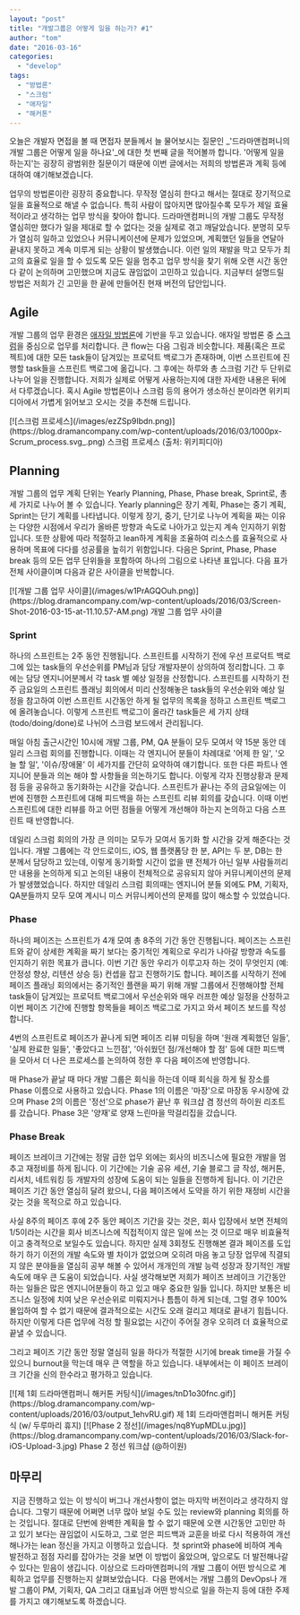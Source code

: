 ```yaml
---
layout: "post"
title: "개발그룹은 어떻게 일을 하는가? #1"
author: "tom"
date: "2016-03-16"
categories: 
  - "develop"
tags: 
  - "방법론"
  - "스크럼"
  - "애자일"
  - "해커톤"
---
```


오늘은 개발자 면접을 볼 때 면접자 분들께서 늘 물어보시는 질문인 _'드라마앤컴퍼니의 개발 그룹은 어떻게 일을 하나요'_에 대한 첫 번째 글을 적어볼까 합니다. '어떻게 일을 하는지'는 굉장히 광범위한 질문이기 때문에 이번 글에서는 저희의 방법론과 계획 등에 대하여 얘기해보겠습니다.

업무의 방법론이란 굉장히 중요합니다. 무작정 열심히 한다고 해서는 절대로 장기적으로 일을 효율적으로 해낼 수 없습니다. 특히 사람이 많아지면 많아질수록 모두가 제일 효율적이라고 생각하는 업무 방식을 찾아야 합니다. 드라마앤컴퍼니의 개발 그룹도 무작정 열심히만 했다가 일을 제대로 할 수 없다는 것을 실제로 겪고 깨달았습니다. 분명히 모두가 열심히 일하고 있었으나 커뮤니케이션에 문제가 있었으며, 계획했던 일들을 연달아 끝내지 못하고 계속 미루게 되는 상황이 발생했습니다. 이런 일의 재발을 막고 모두가 최고의 효율로 일을 할 수 있도록 모든 일을 멈추고 업무 방식을 찾기 위해 오랜 시간 동안 다 같이 논의하며 고민했으며 지금도 끊임없이 고민하고 있습니다. 지금부터 설명드릴 방법은 저희가 긴 고민을 한 끝에 만들어진 현재 버전의 답안입니다.

## Agile

개발 그룹의 업무 환경은 [애자일 방법론](https://ko.wikipedia.org/wiki/%EC%95%A0%EC%9E%90%EC%9D%BC_%EC%86%8C%ED%94%84%ED%8A%B8%EC%9B%A8%EC%96%B4_%EA%B0%9C%EB%B0%9C)에 기반을 두고 있습니다. 애자일 방법론 중 [스크럼](https://ko.wikipedia.org/wiki/%EC%8A%A4%ED%81%AC%EB%9F%BC_(%EC%95%A0%EC%9E%90%EC%9D%BC_%EA%B0%9C%EB%B0%9C_%ED%94%84%EB%A1%9C%EC%84%B8%EC%8A%A4))을 중심으로 업무를 처리합니다. 큰 flow는 다음 그림과 비슷합니다. 제품(혹은 프로젝트)에 대한 모든 task들이 담겨있는 프로덕트 백로그가 존재하며, 이번 스프린트에 진행할 task들을 스프린트 백로그에 옮깁니다. 그 후에는 하루와 총 스크럼 기간 두 단위로 나누어 일을 진행합니다. 저희가 실제로 어떻게 사용하는지에 대한 자세한 내용은 뒤에서 다루겠습니다. 혹시 Agile 방법론이나 스크럼 등의 용어가 생소하신 분이라면 위키피디아에서 가볍게 읽어보고 오시는 것을 추천해 드립니다.

<caption id="attachment\_506" align="aligncenter" width="1000">[![스크럼 프로세스](/images/ezZSp9Ibdn.png)](https://blog.dramancompany.com/wp-content/uploads/2016/03/1000px-Scrum_process.svg_.png) 스크럼 프로세스 (출처: 위키피디아)</caption>

## Planning

개발 그룹의 업무 계획 단위는 Yearly Planning, Phase, Phase break, Sprint로, 총 세 가지로 나누어 볼 수 있습니다. Yearly planning은 장기 계획, Phase는 중기 계획, Sprint는 단기 계획를 나타냅니다. 이렇게 장기, 중기, 단기로 나누어 계획을 짜는 이유는 다양한 시점에서 우리가 올바른 방향과 속도로 나아가고 있는지 계속 인지하기 위함입니다. 또한 상황에 따라 적절하고 lean하게 계획을 조율하여 리소스를 효율적으로 사용하며 목표에 다다를 성공률을 높히기 위함입니다. 다음은 Sprint, Phase, Phase break 등의 모든 업무 단위들을 포함하여 하나의 그림으로 나타낸 표입니다. 다음 표가 전체 사이클이며 다음과 같은 사이클을 반복합니다.

<caption id="attachment\_516" align="aligncenter" width="943">[![개발 그룹 업무 사이클](/images/w1PrAGQOuh.png)](https://blog.dramancompany.com/wp-content/uploads/2016/03/Screen-Shot-2016-03-15-at-11.10.57-AM.png) 개발 그룹 업무 사이클</caption>

### Sprint

하나의 스프린트는 2주 동안 진행됩니다. 스프린트를 시작하기 전에 우선 프로덕트 백로그에 있는 task들의 우선순위를 PM님과 담당 개발자분이 상의하여 정리합니다. 그 후에는 담당 엔지니어분께서 각 task 별 예상 일정을 산정합니다. 스프린트를 시작하기 전주 금요일의 스프린트 플래닝 회의에서 미리 산정해놓은 task들의 우선순위와 예상 일정을 참고하여 이번 스프린트 시간동안 하게 될 업무의 목록을 정하고 스프린트 백로그에 올려놓습니다. 이렇게 스프린트 백로그이 올라간 task들은 세 가지 상태(todo/doing/done)로 나뉘어 스크럼 보드에서 관리됩니다.

매일 아침 출근시간인 10시에 개발 그룹, PM, QA 분들이 모두 모여서 약 15분 동안 데일리 스크럼 회의를 진행합니다. 이때는 각 엔지니어 분들이 차례대로 '어제 한 일', '오늘 할 일', '이슈/장애물' 이 세가지를 간단히 요약하여 얘기합니다. 또한 다른 파트나 엔지니어 분들과 의논 해야 할 사항들을 의논하기도 합니다. 이렇게 각자 진행상황과 문제점 등을 공유하고 동기화하는 시간을 갖습니다. 스프린트가 끝나는 주의 금요일에는 이번에 진행한 스프린트에 대해 피드백을 하는 스프린트 리뷰 회의를 갖습니다. 이때 이번 스프린트에 대한 리뷰를 하고 어떤 점들을 어떻게 개선해야 하는지 논의하고 다음 스프린트 때 반영합니다.

데일리 스크럼 회의의 가장 큰 의미는 모두가 모여서 동기화 할 시간을 갖게 해준다는 것 입니다. 개발 그룹에는 각 안드로이드, iOS, 웹 플랫폼당 한 분, API는 두 분, DB는 한 분께서 담당하고 있는데, 이렇게 동기화할 시간이 없을 땐 전체가 아닌 일부 사람들끼리만 내용을 논의하게 되고 논의된 내용이 전체적으로 공유되지 않아 커뮤니케이션의 문제가 발생했었습니다. 하지만 데일리 스크럼 회의때는 엔지니어 분들 외에도 PM, 기획자, QA분들까지 모두 모여 계시니 미스 커뮤니케이션의 문제를 많이 해소할 수 있었습니다.

### Phase

하나의 페이즈는 스프린트가 4개 모여 총 8주의 기간 동안 진행됩니다. 페이즈는 스프린트와 같이 상세한 계획을 짜기 보다는 중기적인 계획으로 우리가 나아갈 방향과 속도를 인지하기 위한 목표가 큽니다. 이번 기간 동안 우리가 이루고자 하는 것이 무엇인지 (예: 안정성 향상, 리텐션 상승 등) 컨셉을 잡고 진행하기도 합니다. 페이즈를 시작하기 전에 페이즈 플래닝 회의에서는 중기적인 플랜을 짜기 위해 개발 그룹에서 진행해야할 전체 task들이 담겨있는 프로덕트 백로그에서 우선순위와 매우 러프한 예상 일정을 산정하고 이번 페이즈 기간에 진행할 항목들을 페이즈 백로그로 가지고 와서 페이즈 보드를 작성합니다.

4번의 스프린트로 페이즈가 끝나게 되면 페이즈 리뷰 미팅을 하며 '원래 계획했던 일들', '실제 완료한 일들', '좋았다고 느낀점', '아쉬웠던 점/개선해야 할 점' 등에 대한 피드백을 모아서 더 나은 프로세스를 논의하여 정한 후 다음 페이즈에 반영합니다.

매 Phase가 끝날 때 마다 개발 그룹은 회식을 하는데 이때 회식을 하게 될 장소를 Phase 이름으로 사용하고 있습니다. Phase 1의 이름은 '마장'으로 마장동 우시장에 갔으며 Phase 2의 이름은 '정선'으로 phase가 끝난 후 워크샵 겸 정선의 하이원 리조트를 갔습니다. Phase 3은 '양재'로 양재 느린마을 막걸리집을 갔습니다.

### Phase Break

페이즈 브레이크 기간에는 정말 급한 업무 외에는 회사의 비즈니스에 필요한 개발을 멈추고 재정비를 하게 됩니다. 이 기간에는 기술 공유 세션, 기술 블로그 글 작성, 해커톤, 리서치, 네트워킹 등 개발자의 성장에 도움이 되는 일들을 진행하게 됩니다. 이 기간은 페이즈 기간 동안 열심히 달려 왔으니, 다음 페이즈에서 도약을 하기 위한 재정비 시간을 갖는 것을 목적으로 하고 있습니다.

사실 8주의 페이즈 후에 2주 동안 페이즈 기간을 갖는 것은, 회사 입장에서 보면 전체의 1/5이라는 시간을 회사 비즈니스에 직접적이지 않은 일에 쓰는 것 이므로 매우 비효율적이고 충격적으로 보일수도 있습니다. 하지만 실제 3회정도 진행해본 결과 페이즈를 도입하기 하기 이전의 개발 속도와 별 차이가 없었으며 오히려 마음 놓고 당장 업무에 직결되지 않은 분야들을 열심히 공부 해볼 수 있어서 개개인의 개발 능력 성장과 장기적인 개발 속도에 매우 큰 도움이 되었습니다. 사실 생각해보면 저희가 페이즈 브레이크 기간동안 하는 일들은 많은 엔지니어분들이 하고 있고 매우 중요한 일들 입니다. 하지만 보통은 비즈니스 일정에 치여 낮은 우선순위로 미뤄지거나 틈틈이 하게 되는데, 그럴 경우 100% 몰입하여 할 수 없기 때문에 결과적으로는 시간도 오래 걸리고 제대로 끝내기 힘듭니다. 하지만 이렇게 다른 업무에 걱정 할 필요없는 시간이 주어질 경우 오히려 더 효율적으로 끝낼 수 있습니다.

그리고 페이즈 기간 동안 정말 열심히 일을 하다가 적절한 시기에 break time을 가질 수 있으니 burnout을 막는데 매우 큰 역할을 하고 있습니다. 내부에서는 이 페이즈 브레이크 기간을 신의 한수라고 평가하고 있습니다.

<caption id="attachment\_520" align="aligncenter" width="600">[![제 1회 드라마앤컴퍼니 해커톤 커팅식](/images/tnD1o30fnc.gif)](https://blog.dramancompany.com/wp-content/uploads/2016/03/output_1ehvRU.gif) 제 1회 드라마앤컴퍼니 해커톤 커팅식 (w/ 두루마리 휴지)</caption>

<caption id="attachment\_519" align="aligncenter" width="449">[![Phase 2 정선](/images/nq8YupMDLu.jpg)](https://blog.dramancompany.com/wp-content/uploads/2016/03/Slack-for-iOS-Upload-3.jpg) Phase 2 정선 워크샵 (@하이원)</caption>

## 마무리

 지금 진행하고 있는 이 방식이 버그나 개선사항이 없는 마지막 버전이라고 생각하지 않습니다. 그렇기 때문에 어쩌면 너무 많아 보일 수도 있는 review와 planning 회의를 하는 것입니다. 절대로 단번에 완벽한 계획을 할 수 없기 때문에 오랜 시간동안 고민만 하고 있기 보다는 끊임없이 시도하고, 그로 얻은 피드백과 교훈을 바로 다시 적용하여 개선해나가는 lean 정신을 가지고 이행하고 있습니다.  첫 sprint와 phase에 비하여 계속 발전하고 점점 자리를 잡아가는 것을 보면 이 방법이 옳았으며, 앞으로도 더 발전해나갈 수 있다는 믿음이 생깁니다. 이상으로 드라마앤컴퍼니의 개발 그룹이 어떤 방식으로 계획하고 업무를 진행하는지 살펴보았습니다.  다음 편에서는 개발 그룹의 DevOps나 개발 그룹이 PM, 기획자, QA 그리고 대표님과 어떤 방식으로 일을 하는지 등에 대한 주제를 가지고 얘기해보도록 하겠습니다.
